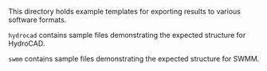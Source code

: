 This directory holds example templates for exporting results to various software formats.

`hydrocad` contains sample files demonstrating the expected structure for HydroCAD.

`swmm` contains sample files demonstrating the expected structure for SWMM.
